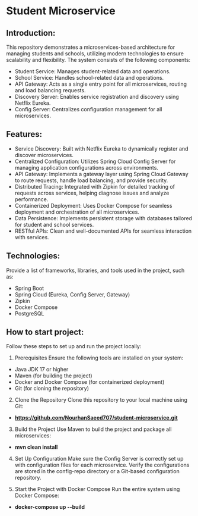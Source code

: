 # Student Microservice
## Introduction:
This repository demonstrates a microservices-based architecture for managing students and schools, utilizing modern technologies to ensure scalability and flexibility. The system consists of the following components:
- Student Service: Manages student-related data and operations.
- School Service: Handles school-related data and operations.
- API Gateway: Acts as a single entry point for all microservices, routing and load balancing requests.
- Discovery Server: Enables service registration and discovery using Netflix Eureka.
- Config Server: Centralizes configuration management for all microservices.

## Features:
- Service Discovery: Built with Netflix Eureka to dynamically register and discover microservices.
- Centralized Configuration: Utilizes Spring Cloud Config Server for managing application configurations across environments.
- API Gateway: Implements a gateway layer using Spring Cloud Gateway to route requests, handle load balancing, and provide security.
- Distributed Tracing: Integrated with Zipkin for detailed tracking of requests across services, helping diagnose issues and analyze performance.
- Containerized Deployment: Uses Docker Compose for seamless deployment and orchestration of all microservices.
- Data Persistence: Implements persistent storage with databases tailored for student and school services.
- RESTful APIs: Clean and well-documented APIs for seamless interaction with services.

## Technologies:
Provide a list of frameworks, libraries, and tools used in the project, such as:
- Spring Boot
- Spring Cloud (Eureka, Config Server, Gateway)
- Zipkin
- Docker Compose
- PostgreSQL

## How to start project:
Follow these steps to set up and run the project locally:
1. Prerequisites
Ensure the following tools are installed on your system:
- Java JDK 17 or higher
- Maven (for building the project)
- Docker and Docker Compose (for containerized deployment)
- Git (for cloning the repository)
  
2. Clone the Repository
Clone this repository to your local machine using Git:
- **https://github.com/NourhanSaeed707/student-microservice.git**
  
3. Build the Project
Use Maven to build the project and package all microservices:
- **mvn clean install**
  
4. Set Up Configuration
Make sure the Config Server is correctly set up with configuration files for each microservice.
Verify the configurations are stored in the config-repo directory or a Git-based configuration repository.

5. Start the Project with Docker Compose
Run the entire system using Docker Compose:
- **docker-compose up --build**  
